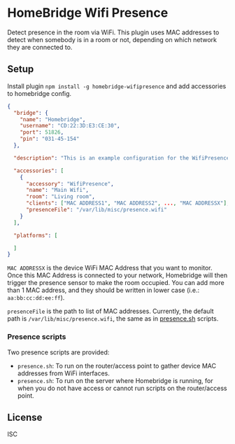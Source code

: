 # HomeBridge Wifi Presence

Detect presence in the room via WiFi. This plugin uses MAC addresses to detect when somebody is in a room or not, depending on which network they are connected to.

## Setup

Install plugin `npm install -g homebridge-wifipresence` and add accessories to homebridge config.

```json
{
  "bridge": {
    "name": "Homebridge",
    "username": "CD:22:3D:E3:CE:30",
    "port": 51826,
    "pin": "031-45-154"
  },

  "description": "This is an example configuration for the WifiPresence homebridge plugin",

  "accessories": [
    {
      "accessory": "WifiPresence",
      "name": "Main Wifi",
      "room": "Living room",
      "clients": ["MAC ADDRESS1", "MAC ADDRESS2", ..., "MAC ADDRESSX"],
      "presenceFile": "/var/lib/misc/presence.wifi"
    }
  ],

  "platforms": [

  ]
}
```

`MAC ADDRESSX` is the device WiFi MAC Address that you want to monitor. Once this MAC Address is connected to your network, Homebridge will then trigger the presence sensor to make the room occupied. You can add more than 1 MAC address, and they should be written in lower case (i.e.: `aa:bb:cc:dd:ee:ff`).

`presenceFile` is the path to list of MAC addresses. Currently, the default path is `/var/lib/misc/presence.wifi`, the same as in [presence.sh](presence.sh) scripts.

### Presence scripts
Two presence scripts are provided:

- `presence.sh`: To run on the router/access point to gather device MAC addresses from WiFi interfaces.
- `presence.sh`: To run on the server where Homebridge is running, for when you do not have access or cannot run scripts on the router/access point.

## License

ISC
